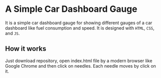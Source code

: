 # A Simple Car Dashboard Gauge

It is a simple car dashboard gauge for showing different gauges of a car dashboard like fuel consumption and speed. It is designed with `HTML`, `CSS`, and `JS`.

## How it works
Just download repository, open index.html file by a modern browser like Google Chrome and then click on needles. Each needle moves by click on it.